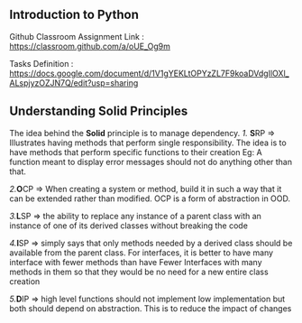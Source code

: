 ## Introduction to Python

Github Classroom Assignment Link : https://classroom.github.com/a/oUE_Og9m

Tasks Definition : https://docs.google.com/document/d/1V1gYEKLtOPYzZL7F9koaDVdgIlOXl_ALspjyzOZJN7Q/edit?usp=sharing


## Understanding Solid Principles
The idea behind the **Solid** principle is to manage dependency.
_1._ **S**RP => Illustrates having methods that perform single responsibility. The idea is to have methods that perform specific functions to their creation
Eg: A function meant to display error messages should not do anything other than that.

_2._**O**CP => When creating a system or method, build it in such a way that it can be extended rather than modified. OCP is a form of abstraction in OOD.

_3._**L**SP => the ability to replace any instance of a parent class with an instance of one of its derived classes without breaking the code

_4._**I**SP => simply says that only methods needed by a derived class should be available from the parent class. For interfaces, it is better to have many interface with fewer methods than have Fewer Interfaces with many methods in them so that they would be no need for a new entire class creation

_5._**D**IP => high level functions should not implement low implementation but both should depend on abstraction. This is to reduce the impact of changes
